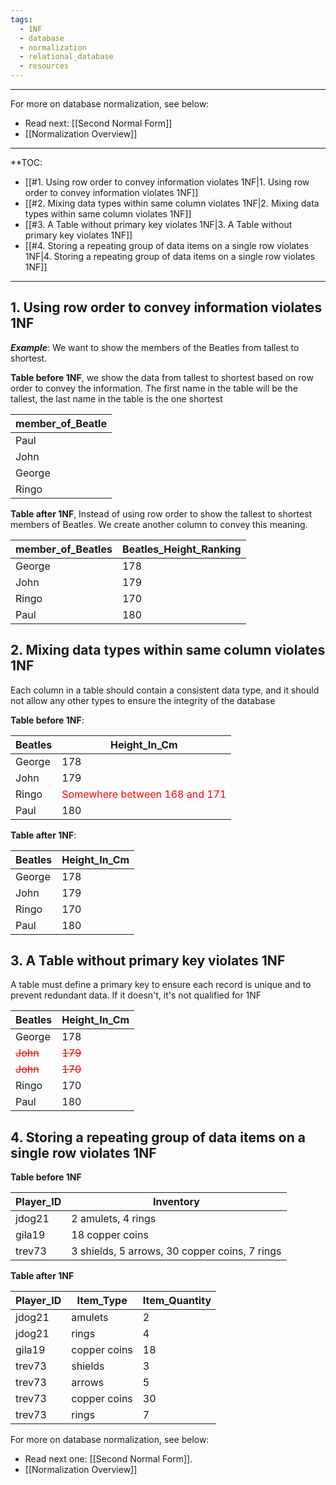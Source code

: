 ```yaml
---
tags:
  - 1NF
  - database
  - normalization
  - relational_database
  - resources
---
```

---
For more on database normalization, see below:
- Read next: [[Second Normal Form]]
- [[Normalization Overview]]
---
**TOC:
- [[#1. Using row order to convey information violates 1NF|1. Using row order to convey information violates 1NF]]
- [[#2. Mixing data types within same column violates 1NF|2. Mixing data types within same column violates 1NF]]
- [[#3. A Table without primary key violates 1NF|3. A Table without primary key violates 1NF]]
- [[#4. Storing a repeating group of data items on a single row violates 1NF|4. Storing a repeating group of data items on a single row violates 1NF]]
---
## 1. Using row order to convey information violates 1NF

***Example***: We want to show the members of the Beatles from tallest to shortest.

**Table before 1NF**, we show the data from tallest to shortest based on row order to convey the information. The first name in the table will be the tallest, the last name in the table is the one shortest

| member_of_Beatle |
| ---------------- |
| Paul             |
| John             |
| George           |
| Ringo            |
**Table after 1NF**, Instead of using row order to show the tallest to shortest members of Beatles. We create another column to convey this meaning.

| member_of_Beatles | Beatles_Height_Ranking |
| ----------------- | ---------------------- |
| George            | 178                    |
| John              | 179                    |
| Ringo             | 170                    |
| Paul              | 180                    |

## 2. Mixing data types within same column violates 1NF

Each column in a table should contain a consistent data type, and it should not allow any other types to ensure the integrity of the database

**Table before 1NF**:


| Beatles | Height_In_Cm                                           |
| ------- | ------------------------------------------------------ |
| George  | 178                                                    |
| John    | 179                                                    |
| Ringo   | <font color="red">Somewhere between 168 and 171</font> |
| Paul    | 180                                                    |

**Table after 1NF**:

| Beatles | Height_In_Cm |
| ------- | ------------ |
| George  | 178          |
| John    | 179          |
| Ringo   | 170          |
| Paul    | 180          |
## 3. A Table without primary key violates 1NF

A table must define a primary key to ensure each record is unique and to prevent redundant data. If it doesn't, it's not qualified for 1NF

| Beatles                           | Height_In_Cm                     |
| --------------------------------- | -------------------------------- |
| George                            | 178                              |
| <font color="red">~~John~~</font> | <font color="red">~~179~~</font> |
| <font color="red">~~John~~</font> | <font color="red">~~170~~</font> |
| Ringo                             | 170                              |
| Paul                              | 180                              |

## 4. Storing a repeating group of data items on a single row violates 1NF

**Table before 1NF**

| Player_ID | Inventory                                     |
| --------- | --------------------------------------------- |
| jdog21    | 2 amulets, 4 rings                            |
| gila19   | 18 copper coins                               |
| trev73    | 3 shields, 5 arrows, 30 copper coins, 7 rings |
**Table after 1NF**

| Player_ID | Item_Type    | Item_Quantity |
| --------- | ------------ | ------------- |
| jdog21    | amulets      | 2             |
| jdog21    | rings        | 4             |
| gila19    | copper coins | 18            |
| trev73    | shields      | 3             |
| trev73    | arrows       | 5             |
| trev73    | copper coins | 30            |
| trev73    | rings        | 7             |

For more on database normalization, see below:
- Read next one: [[Second Normal Form]].
- [[Normalization Overview]]
